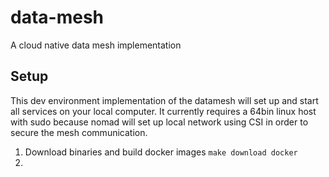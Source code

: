 # data-mesh
A cloud native data mesh implementation 

## Setup
This dev environment implementation of the datamesh will set up and start all services on your local computer.
It currently requires a 64bin linux host with sudo because nomad will set up local network using CSI in order to secure the mesh communication.

1. Download binaries and build docker images
`make download docker`
2. 
